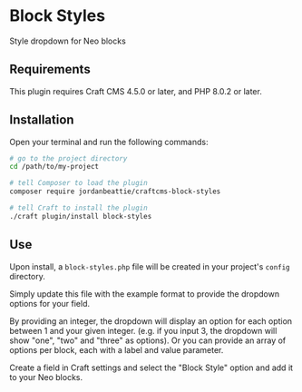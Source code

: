 # Block Styles

Style dropdown for Neo blocks

## Requirements

This plugin requires Craft CMS 4.5.0 or later, and PHP 8.0.2 or later.

## Installation
Open your terminal and run the following commands:

```bash
# go to the project directory
cd /path/to/my-project

# tell Composer to load the plugin
composer require jordanbeattie/craftcms-block-styles

# tell Craft to install the plugin
./craft plugin/install block-styles
```
## Use 
Upon install, a `block-styles.php` file will be created in your project's `config` directory. 

Simply update this file with the example format to provide the dropdown options for your field. 

By providing an integer, the dropdown will display an option for each option between 1 and your given integer. (e.g. if you input 3, the dropdown will show "one", "two" and "three" as options). Or you can provide an array of options per block, each with a label and value parameter. 

Create a field in Craft settings and select the "Block Style" option and add it to your Neo blocks. 
